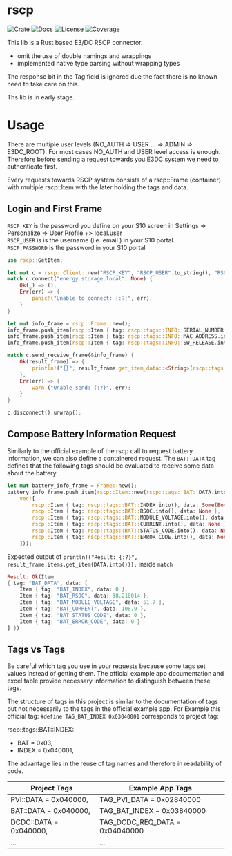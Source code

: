 # rscp

[![Crate](https://img.shields.io/crates/v/rscp.svg)](https://crates.io/crates/rscp)
[![Docs](https://docs.rs/rscp/badge.svg)](https://docs.rs/rscp)
[![License](https://img.shields.io/crates/l/rscp.svg?maxAge=2592000)](https://github.com/mr-sven/rscp/blob/main/LICENSE)
[![Coverage](https://img.shields.io/badge/coverage-89.48%25-green)](https://github.com/mr-sven/rscp)

This lib is a Rust based E3/DC RSCP connector.

 - omit the use of double namings and wrappings
 - implemented native type parsing without wrapping types

The response bit in the Tag field is ignored due the fact there is no known need to take care on this.

Ths lib is in early stage.

# Usage
There are multiple user levels (NO_AUTH => USER ... => ADMIN => E3DC_ROOT). For most cases NO_AUTH and USER level access is enough. 
Therefore before sending a request towards you E3DC system we need to authenticate first. 

Every requests towards RSCP system consists of a rscp::Frame (container) with multiple rscp::Item with the later holding the tags and data.   

## Login and First Frame
`RSCP_KEY` is the password you define on your S10 screen in Settings => Personalize => User Profile +> local.user    
`RSCP_USER` is  is the username (i.e. email ) in your S10 portal.  
`RSCP_PASSWORD` is the password in your S10 portal 

```rust
use rscp::GetItem;

let mut c = rscp::Client::new("RSCP_KEY", "RSCP_USER".to_string(), "RSCP_PASSWORD".to_string());
match c.connect("energy.storage.local", None) {
    Ok(_) => (),
    Err(err) => {
        panic!("Unable to connect: {:?}", err);
    }
}

let mut info_frame = rscp::Frame::new();
info_frame.push_item(rscp::Item { tag: rscp::tags::INFO::SERIAL_NUMBER.into(), data: None } );
info_frame.push_item(rscp::Item { tag: rscp::tags::INFO::MAC_ADDRESS.into(), data: None } );
info_frame.push_item(rscp::Item { tag: rscp::tags::INFO::SW_RELEASE.into(), data: None } );

match c.send_receive_frame(&info_frame) {
    Ok(result_frame) => {
        println!("{}", result_frame.get_item_data::<String>(rscp::tags::INFO::SERIAL_NUMBER.into()).unwrap());
    },
    Err(err) => {
        warn!("Unable send: {:?}", err);
    }
}

c.disconnect().unwrap();
```

## Compose Battery Information Request

Similarly to the official example of the rscp call to request battery information, we can also define a containered request. The `BAT::DATA` tag defines that the following tags 
should be evaluated to receive some data about the battery. 
```rust
let mut battery_info_frame = Frame::new();
battery_info_frame.push_item(rscp::Item::new(rscp::tags::BAT::DATA.into(),
    vec![
        rscp::Item { tag: rscp::tags::BAT::INDEX.into(), data: Some(Box::new(0)), },
        rscp::Item { tag: rscp::tags::BAT::RSOC.into(), data: None },
        rscp::Item { tag: rscp::tags::BAT::MODULE_VOLTAGE.into(), data: None },
        rscp::Item { tag: rscp::tags::BAT::CURRENT.into(), data: None },
        rscp::Item { tag: rscp::tags::BAT::STATUS_CODE.into(), data: None },
        rscp::Item { tag: rscp::tags::BAT::ERROR_CODE.into(), data: None },
    ]));
```

Expected output of `println!("Result: {:?}", result_frame.items.get_item(DATA.into()));` inside `match`

```rust
Result: Ok(Item 
{ tag: "BAT_DATA", data: [
    Item { tag: "BAT_INDEX", data: 0 }, 
    Item { tag: "BAT_RSOC", data: 38.218014 }, 
    Item { tag: "BAT_MODULE_VOLTAGE", data: 51.7 }, 
    Item { tag: "BAT_CURRENT", data: 108.9 }, 
    Item { tag: "BAT_STATUS_CODE", data: 0 }, 
    Item { tag: "BAT_ERROR_CODE", data: 0 }
] })
```

## Tags vs Tags
Be careful which tag you use in your requests because some tags set values instead of getting them. The official example app documentation and excel table provide necessary information
to distinguish between these tags. 

The structure of tags in this project is similar to the documentation of tags but not necessarily to the tags in the official example app. 
For Example this official tag: `#define TAG_BAT_INDEX 0x03040001` corresponds to project tag:

rscp::tags::BAT::INDEX: 
- BAT = 0x03,
- INDEX = 0x040001,

The advantage lies in the reuse of tag names and therefore in readability of code. 

| Project Tags           | Example App Tags               |
-------------------------|--------------------------------|
| PVI::DATA = 0x040000,  | TAG_PVI_DATA = 0x02840000      |
| BAT::DATA = 0x040000,  | TAG_BAT_INDEX = 0x03840000     |
| DCDC::DATA = 0x040000, | TAG_DCDC_REQ_DATA = 0x04040000 |
| ...                    | ...                            |
